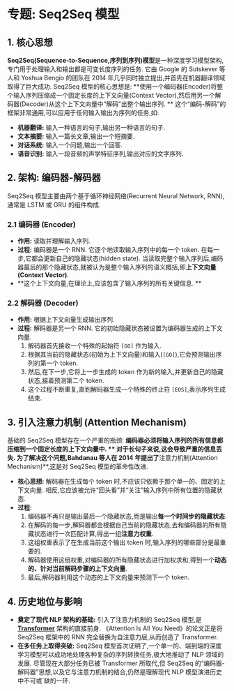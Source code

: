 # 专题: Seq2Seq 模型
## 1. 核心思想
**Seq2Seq(Sequence-to-Sequence,序列到序列)模型**是一种深度学习模型架构,专门用于处理输入和输出都是可变长度序列的任务. 它由 Google 的 Sutskever 等人和 Yoshua Bengio 的团队在 2014 年几乎同时独立提出,并首先在机器翻译领域取得了巨大成功. 
Seq2Seq 模型的核心思想是: **使用一个编码器(Encoder)将整个输入序列压缩成一个固定长度的上下文向量(Context Vector),然后用另一个解码器(Decoder)从这个上下文向量中“解码”出整个输出序列. **
这个“编码-解码”的框架非常通用,可以应用于任何输入输出为序列的任务,如: 
*   **机器翻译:** 输入一种语言的句子,输出另一种语言的句子. 
*   **文本摘要:** 输入一篇长文章,输出一个短摘要. 
*   **对话系统:** 输入一个问题,输出一个回答. 
*   **语音识别:** 输入一段音频的声学特征序列,输出对应的文字序列. 
## 2. 架构: 编码器-解码器
Seq2Seq 模型主要由两个基于循环神经网络(Recurrent Neural Network, RNN),通常是 LSTM 或 GRU 的组件构成. 
### 2.1 编码器 (Encoder)
*   **作用:** 读取并理解输入序列. 
*   **过程:** 编码器是一个 RNN. 它逐个地读取输入序列中的每一个 token. 在每一步,它都会更新自己的隐藏状态(hidden state). 当读取完整个输入序列后,编码器最后的那个隐藏状态,就被认为是整个输入序列的语义概括,即**上下文向量(Context Vector)**. 
*   **这个上下文向量,在理论上,应该包含了输入序列的所有关键信息. **
### 2.2 解码器 (Decoder)
*   **作用:** 根据上下文向量生成输出序列. 
*   **过程:** 解码器是另一个 RNN. 它的初始隐藏状态被设置为编码器生成的上下文向量. 
    1.  解码器首先接收一个特殊的起始符 `[GO]` 作为输入. 
    2.  根据其当前的隐藏状态(初始为上下文向量)和输入(`[GO]`),它会预测输出序列的第一个 token. 
    3.  然后,在下一步,它将上一步生成的 token 作为新的输入,并更新自己的隐藏状态,接着预测第二个 token. 
    4.  这个过程不断重复,直到解码器生成一个特殊的终止符 `[EOS]`,表示序列生成结束. 
## 3. 引入注意力机制 (Attention Mechanism)
基础的 Seq2Seq 模型存在一个严重的瓶颈: **编码器必须将输入序列的所有信息都压缩到一个固定长度的上下文向量中. ** 对于长句子来说,这会导致严重的信息丢失. 
为了解决这个问题,Bahdanau 等人在 2014 年提出了**注意力机制(Attention Mechanism)**,这是对 Seq2Seq 模型的革命性改进. 
*   **核心思想:** 解码器在生成每个 token 时,不应该只依赖于那个单一的、固定的上下文向量. 相反,它应该被允许“回头看”并“关注”输入序列中所有位置的隐藏状态. 
*   **过程:**
    1.  编码器不再只是输出最后一个隐藏状态,而是输出**每一个时间步的隐藏状态**. 
    2.  在解码的每一步,解码器都会根据自己当前的隐藏状态,去和编码器的所有隐藏状态进行一次匹配计算,得出一组**注意力权重**. 
    3.  这组权重表示了在生成当前这个输出 token 时,输入序列的哪些部分是最重要的. 
    4.  解码器使用这组权重,对编码器的所有隐藏状态进行加权求和,得到一个**动态的、针对当前解码步骤的上下文向量**. 
    5.  最后,解码器利用这个动态的上下文向量来预测下一个 token. 
## 4. 历史地位与影响
*   **奠定了现代 NLP 架构的基础:** 引入了注意力机制的 Seq2Seq 模型,是 **[Transformer](./Lecture1-Transformer.md)** 架构的直接前身. 《Attention Is All You Need》的论文正是将 Seq2Seq 框架中的 RNN 完全替换为自注意力层,从而创造了 Transformer. 
*   **在多任务上取得突破:** Seq2Seq 模型首次证明了,一个单一的、端到端的深度学习模型可以成功地处理各种复杂的序列转换任务,极大地推动了 NLP 领域的发展. 
尽管现在大部分任务已被 Transformer 所取代,但 Seq2Seq 的“编码器-解码器”思想,以及它与注意力机制的结合,仍然是理解现代 NLP 模型演进历史中不可或`缺的一环. 